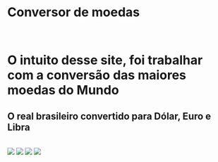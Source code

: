 <h1>Conversor de moedas</h1>
<br>
<h1>O intuito desse site, foi trabalhar com a conversão das maiores moedas do Mundo</h1>
<h2>O real brasileiro convertido para Dólar, Euro e Libra</h2>
<br>
<img src="https://img.shields.io/badge/HTML-239120?style=for-the-badge&logo=html5&logoColor=white">
<img src="https://img.shields.io/badge/CSS-239120?&style=for-the-badge&logo=css3&logoColor=white">
<img src="https://img.shields.io/badge/JavaScript-F7DF1E?style=for-the-badge&logo=javascript&logoColor=black">
<img src="https://img.freepik.com/vetores-premium/conversor-de-moedas-de-dinheiro-icone-contorno-conversor-de-moedas-de-dinheiro-icone-vetor-cor-plana-isolada_96318-73780.jpg">
